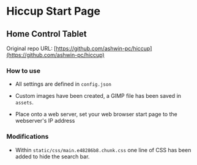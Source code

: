# Hiccup Start Page
## Home Control Tablet

Original repo URL: [https://github.com/ashwin-pc/hiccup](https://github.com/ashwin-pc/hiccup)

### How to use

* All settings are defined in `config.json`

* Custom images have been created, a GIMP file has been saved in `assets`.

* Place onto a web server, set your web browser start page to the webserver's IP address

### Modifications

* Within `static/css/main.e48286b8.chunk.css` one line of CSS has been added to hide the search bar.